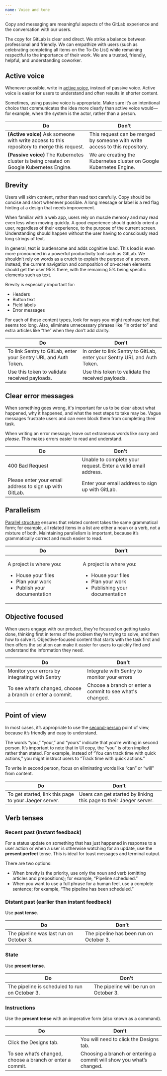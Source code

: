 ```yaml
---
name: Voice and tone
---
```


Copy and messaging are meaningful aspects of the GitLab experience and the conversation with our users. 

The copy for GitLab is clear and direct. We strike a balance between professional and friendly. We can empathize with users (such as celebrating completing all items on the To-Do List) while remaining respectful to the importance of their work. We are a trusted, friendly, helpful, and understanding coworker.

## Active voice

Whenever possible, write in [active voice](https://www.grammarly.com/blog/active-vs-passive-voice/), instead of passive voice. Active voice is easier for users to understand and often results in shorter content. 

Sometimes, using passive voice is appropriate. Make sure it’s an intentional choice that communicates the idea more clearly than active voice would&mdash;for example, when the system is the actor, rather than a person. 

| Do  | Don’t |
| --- |  ---  |
| **(Active voice)** Ask someone with write access to this repository to merge this request. | This request can be merged by someone with write access to this repository. |
| **(Passive voice)** The Kubernetes cluster is being created on Google Kubernetes Engine. | We are creating the Kubernetes cluster on Google Kubernetes Engine. |

## Brevity

Users will skim content, rather than read text carefully. Copy should be concise and short whenever possible. A long message or label is a red flag hinting at a design that needs improvement.

When familiar with a web app, users rely on muscle memory and may read even less when moving quickly. A good experience should quickly orient a user, regardless of their experience, to the purpose of the current screen. Understanding should happen without the user having to consciously read long strings of text.

In general, text is burdensome and adds cognitive load. This load is even more pronounced in a powerful productivity tool such as GitLab. We shouldn’t rely on words as a crutch to explain the purpose of a screen. Instead, the current navigation and composition of on-screen elements should get the user 95% there, with the remaining 5% being specific elements such as text.

Brevity is especially important for:

* Headers
* Button text
* Field labels
* Error messages

For each of these content types, look for ways you might rephrase text that seems too long. Also, eliminate unnecessary phrases like “in order to” and extra articles like “the” when they don’t add clarity.

| Do  | Don’t |
| --- |  ---  |
| To link Sentry to GitLab, enter your Sentry URL and Auth Token. | In order to link Sentry to GitLab, enter your Sentry URL and Auth Token. |
| Use this token to validate received payloads. | Use this token to validate the received payloads. |

## Clear error messages

When something goes wrong, it's important for us to be clear about what happened, why it happened, and what the next steps to take may be. Vague messages frustrate users and can even block them from completing their task.

When writing an error message, leave out extraneous words like *sorry* and *please*. This makes errors easier to read and understand.

| Do  | Don’t |
| --- |  ---  |
| 400 Bad Request | Unable to complete your request. Enter a valid email address. |
| Please enter your email address to sign up with GitLab. | Enter your email address to sign up with GitLab. |

## Parallelism

[Parallel structure](https://writingcenter.gmu.edu/guides/parallel-structure) ensures that related content takes the same grammatical form; for example, all related items in a list are either a noun or a verb, not a mixture of both. Maintaining parallelism is important, because it’s grammatically correct and much easier to read.

<table>
  <thead>
    <tr>
      <th>Do</th>
      <th>Don’t</th>
    </tr>
  </thead>
  <tbody>
    <tr>
      <td>
        <p>A project is where you:</p>
        <ul>
          <li>House your files</li>
          <li>Plan your work</li>
          <li>Publish your documentation</li>
        </ul>
      </td>
      <td>
        <p>A project is where you:</p>
        <ul>
          <li>House your files</li>
          <li>Plan your work</li>
          <li>Publishing your documentation</li>
        </ul>
      </td>
    </tr>
  </tbody>
</table>

## Objective focused

When users engage with our product, they’re focused on getting tasks done, thinking first in terms of the problem they’re trying to solve, and then how to solve it. 
Objective-focused content that starts with the task first and then offers the solution can make it easier for users to quickly find and understand the information they need.  

| Do | Don’t |
| --- | --- |
| Monitor your errors by integrating with Sentry | Integrate with Sentry to monitor your errors |
| To see what’s changed, choose a branch or enter a commit. | Choose a branch or enter a commit to see what's changed. |

## Point of view

In most cases, it’s appropriate to use the [second-person](https://www.quickanddirtytips.com/education/grammar/first-second-and-third-person?page=1) point of view, because it’s friendly and easy to understand.

The words “you,” “your,” and “yours” indicate that you’re writing in second person. It’s important to note that in UI copy, the “you” is often implied rather than stated. For example, instead of “You can track time with quick actions,” you might instruct users to “Track time with quick actions.”

To write in second person, focus on eliminating words like “can” or “will” from content.

| Do | Don’t |
| --- | --- |
| To get started, link this page to your Jaeger server. | Users can get started by linking this page to their Jaeger server. |

## Verb tenses

### Recent past (instant feedback)

For a status update on something that has just happened in response to a user action or when a user is otherwise watching for an update, use the **present perfect** tense. This is ideal for toast messages and terminal output.

There are two options:

* When brevity is the priority, use only the noun and verb (omitting articles and prepositions); for example, “Pipeline scheduled.”
* When you want to use a full phrase for a human feel, use a complete sentence; for example, “The pipeline has been scheduled.”

### Distant past (earlier than instant feedback)

Use **past tense**.

| Do | Don’t |
| --- | --- |
| The pipeline was last run on October 3. | The pipeline has been run on October 3. |

### State

Use **present tense**.

| Do | Don’t |
| --- | --- |
| The pipeline is scheduled to run on October 3. | The pipeline will be run on October 3. |

### Instructions

Use the **present tense** with an imperative form (also known as a command).

| Do | Don’t |
| --- | --- |
| Click the Designs tab. | You will need to click the Designs tab. |
| To see what’s changed, choose a branch or enter a commit. | Choosing a branch or entering a commit will show you what’s changed. |
